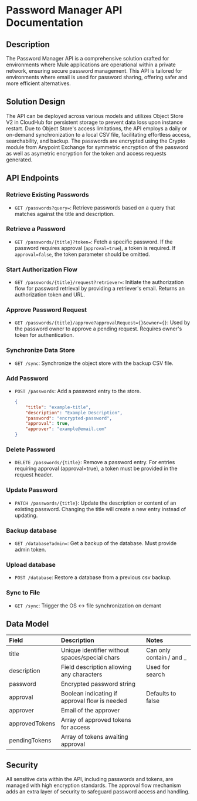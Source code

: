 # Password Manager API Documentation

## Description

The Password Manager API is a comprehensive solution crafted for environments where Mule applications are operational within a private network, ensuring secure password management. This API is tailored for environments where email is used for password sharing, offering safer and more efficient alternatives.

## Solution Design

The API can be deployed across various models and utilizes Object Store V2 in CloudHub for persistent storage to prevent data loss upon instance restart. Due to Object Store's access limitations, the API employs a daily or on-demand synchronization to a local CSV file, facilitating effortless access, searchability, and backup.
The passwords are encrypted using the Crypto module from Anypoint Exchange for symmetric encryption of the password as well as asymetric encryption for the token and access requests generated.

## API Endpoints

### Retrieve Existing Passwords
- `GET /passwords?query=`: Retrieve passwords based on a query that matches against the title and description.

### Retrieve a Password
- `GET /passwords/{title}?token=`: Fetch a specific password. If the password requires approval (`approval=true`), a token is required. If `approval=false`, the token parameter should be omitted.

### Start Authorization Flow
- `GET /passwords/{title}/request?retriever=`: Initiate the authorization flow for password retrieval by providing a retriever's email. Returns an authorization token and URL.

### Approve Password Request
- `GET /passwords/{title}/approve?approvalRequest={}&owner={}`: Used by the password owner to approve a pending request. Requires owner's token for authentication.

### Synchronize Data Store
- `GET /sync`: Synchronize the object store with the backup CSV file.

### Add Password
- `POST /passwords`: Add a password entry to the store.
   ```json
   {
       "title": "example-title",
       "description": "Example Description",
       "password": "encrypted-password",
       "approval": true,
       "approver": "example@email.com"
   }
   
### Delete Password

  - `DELETE /passwords/{title}`: Remove a password entry. For entries requiring approval (approval=true), a token must be provided in the request header.

### Update Password

  - `PATCH /passwords/{title}`: Update the description or content of an existing password. Changing the title will create a new entry instead of updating.


### Backup database 

  - `GET /database?admin=`: Get a backup of the database. Must provide admin token.
    
### Upload database

  - `POST /database`: Restore a database from a previous csv backup.
    
### Sync to File

  - `GET /sync`: Trigger the OS <-> file synchronization on demant
    
## Data Model
| Field | Description | Notes |
| :-- | :-- | :-- |
| title | Unique identifier without spaces/special chars | Can only contain / and _ |
| description | Field description allowing any characters | Used for search |
| password | Encrypted password string |  |
| approval | Boolean indicating if approval flow is needed | Defaults to false |
| approver | Email of the approver |  |
| approvedTokens | Array of approved tokens for access |  |
| pendingTokens | Array of tokens awaiting approval |  |


## Security
All sensitive data within the API, including passwords and tokens, are managed with high encryption standards. The approval flow mechanism adds an extra layer of security to safeguard password access and handling.
